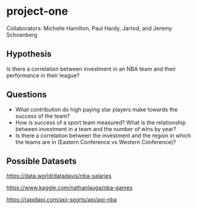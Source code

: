 # project-one

Collaborators: Michelle Hamilton, Paul Hardy, Jarrod, and Jeremy Schoenberg

## Hypothesis

Is there a correlation between investment in an NBA team and their performance in their league?

## Questions

* What contribution do high paying star players make towards the success of the team?
* How is success of a sport team measured?
What is the relationship between investment in a team and the number of wins by year?
* Is there a correlation between the investment and the region in which the teams are in (Eastern Conference vs Western Conference)?

## Possible Datasets

<https://data.world/datadavis/nba-salaries>

<https://www.kaggle.com/nathanlauga/nba-games>

<https://rapidapi.com/api-sports/api/api-nba>
